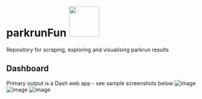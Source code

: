 # parkrunFun <img src="https://user-images.githubusercontent.com/94953297/218050503-c6260c37-f97f-4a70-bfa2-02c70df28b3c.jpg" width="80" height="80">


Repository for scraping, exploring and visualising parkrun results

## Dashboard
Primary output is a Dash web app - see sample screenshots below
![image](https://github.com/jansen88/parkrunFun/assets/94953297/55732323-c2da-4041-914b-3c4cf5ec71ba)
![image](https://github.com/jansen88/parkrunFun/assets/94953297/ce973aae-0358-4c1c-aa24-896ece39238c)
![image](https://github.com/jansen88/parkrunFun/assets/94953297/aac129ad-3e50-42b6-9c50-4257d2fffe10)


